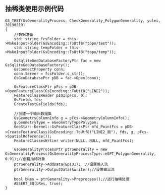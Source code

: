 ## 抽稀类使用示例代码 ##

	GS_TEST(GsGeneralityProcess, CheckGenerality_PolygonGenerality, yulei, 20190219) 
    {
		//数据准备
    	std::string fcsFolder = this->MakeInputFolder(GsEncoding::ToUtf8("topo/test"));
    	std::string tempFolder = this->MakeInputFolder(GsEncoding::ToUtf8("topo/temp"));
    
    	GsSqliteGeoDatabaseFactoryPtr fac = new GsSqliteGeoDatabaseFactory();
    	GsConnectProperty conn;
    	conn.Server = fcsFolder.c_str();
    	GsGeoDatabasePtr pDB = fac->Open(conn);
    
    	GsFeatureClassPtr pFcs = pDB->OpenFeatureClass(GsEncoding::ToUtf8("LINE2"));
    	FeatureClassReader pIO1(pFcs, 0);
		GsFields fds;
    	CreateTestGsFields(fds);

		//创建一个输出数据集
    	GsGeometryColumnInfo g = pFcs->GeometryColumnInfo();
    	g.GeometryType = eGeometryTypePolygon;
    	GeoStar::Kernel::GsFeatureClassPtr mfd_PointFcs = pDB->CreateFeatureClass(GsEncoding::ToUtf8("LINE2_面"), fds, g, pFcs->SpatialReference());    
    	FeatureClassesWrtier writer(NULL, NULL, mfd_PointFcs);
    	
    	GsGeneralityProcessPtr ptrGenerality = new GsGeneralityProcess(GsGeneralityProcessType::eGPT_PolygonGenerality, 0.01);//创建抽稀对象
    	ptrGenerality->AddData(&pIO1);	//设置输入流    	
    	ptrGenerality->OutputData(&writer);//设置输出流
    
    	bool bRes = ptrGenerality->Preprocess();//进行抽稀处理
    	ASSERT_EQ(bRes, true);
    }